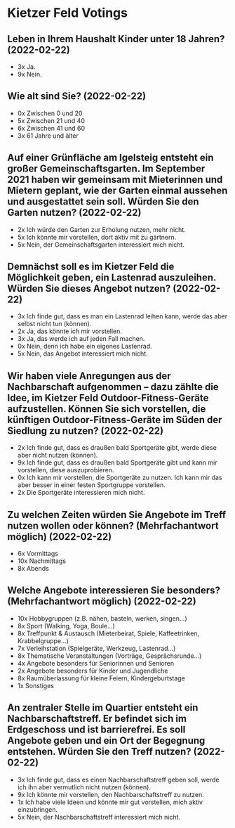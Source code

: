 # Kietzer Feld Votings

## Leben in Ihrem Haushalt Kinder unter 18 Jahren?  (2022-02-22)
- 3x Ja.
- 9x Nein.

## Wie alt sind Sie? (2022-02-22)
- 0x Zwischen 0 und 20
- 5x Zwischen 21 und 40
- 6x Zwischen 41 und 60
- 3x 61 Jahre und älter

## Auf einer Grünfläche am Igelsteig entsteht ein großer Gemeinschaftsgarten. Im September 2021 haben wir gemeinsam mit Mieterinnen und Mietern geplant, wie der Garten einmal aussehen und ausgestattet sein soll. Würden Sie den Garten nutzen? (2022-02-22)
- 2x Ich würde den Garten zur Erholung nutzen, mehr nicht.
- 5x Ich könnte mir vorstellen, dort aktiv mit zu gärtnern.
- 5x Nein, der Gemeinschaftsgarten interessiert mich nicht.

## Demnächst soll es im Kietzer Feld die Möglichkeit geben, ein Lastenrad auszuleihen. Würden Sie dieses Angebot nutzen? (2022-02-22)
- 3x Ich finde gut, dass es man ein Lastenrad leihen kann, werde das aber selbst nicht tun (können).
- 2x Ja, das könnte ich mir vorstellen.
- 3x Ja, das werde ich auf jeden Fall machen.
- 0x Nein, denn ich habe ein eigenes Lastenrad.
- 5x Nein, das Angebot interessiert mich nicht.

## Wir haben viele Anregungen aus der Nachbarschaft aufgenommen – dazu zählte die Idee, im Kietzer Feld Outdoor-Fitness-Geräte aufzustellen. Können Sie sich vorstellen, die künftigen Outdoor-Fitness-Geräte im Süden der Siedlung zu nutzen? (2022-02-22)
- 2x Ich finde gut, dass es draußen bald Sportgeräte gibt, werde diese aber nicht nutzen (können).
- 9x Ich finde gut, dass es draußen bald Sportgeräte gibt und kann mir vorstellen, diese auszuprobieren.
- 0x Ich kann mir vorstellen, die Sportgeräte zu nutzen. Ich kann mir das aber besser in einer festen Sportgruppe vorstellen.
- 2x Die Sportgeräte interessieren mich nicht.

## Zu welchen Zeiten würden Sie Angebote im Treff nutzen wollen oder können? (Mehrfachantwort möglich) (2022-02-22)
- 6x Vormittags
- 10x Nachmittags
- 8x Abends

## Welche Angebote interessieren Sie besonders? (Mehrfachantwort möglich) (2022-02-22)
- 10x Hobbygruppen (z.B. nähen, basteln, werken, singen...)
- 8x Sport (Walking, Yoga, Boule...)
- 8x Treffpunkt & Austausch (Mieterbeirat, Spiele, Kaffeetrinken, Krabbelgruppe...)
- 7x Verleihstation (Spielgeräte, Werkzeug, Lastenrad...)
- 8x Thematische Veranstaltungen (Vorträge, Gesprächsrunde...)
- 4x Angebote besonders für Seniorinnen und Senioren
- 2x Angebote besonders für Kinder und Jugendliche
- 8x Raumüberlassung für kleine Feiern, Kindergeburtstage
- 1x Sonstiges

## An zentraler Stelle im Quartier entsteht ein Nachbarschaftstreff. Er befindet sich im Erdgeschoss und ist barrierefrei. Es soll Angebote geben und ein Ort der Begegnung entstehen. Würden Sie den Treff nutzen? (2022-02-22)
- 3x Ich finde gut, dass es einen Nachbarschaftstreff geben soll, werde ich ihn aber vermutlich nicht nutzen (können).
- 9x Ich könnte mir vorstellen, den Nachbarschaftstreff zu nutzen.
- 1x Ich habe viele Ideen und könnte mir gut vorstellen, mich aktiv einzubringen.
- 5x Nein, der Nachbarschaftstreff interessiert mich nicht.